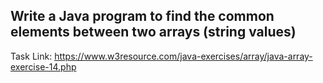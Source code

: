 ##  Write a Java program to find the common elements between two arrays (string values)

Task Link: https://www.w3resource.com/java-exercises/array/java-array-exercise-14.php